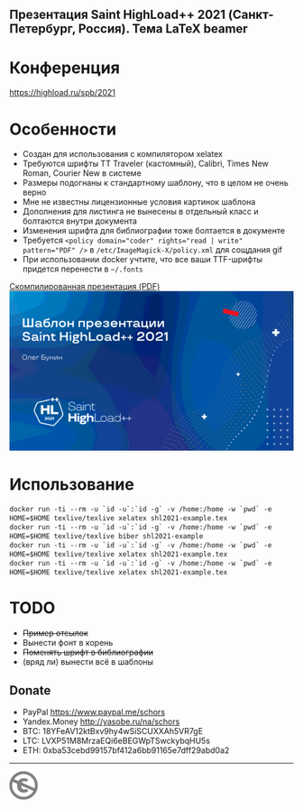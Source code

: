 Презентация Saint HighLoad++ 2021 (Санкт-Петербург, Россия). Тема LaTeX beamer
------------------------------------------------------------------------------

Конференция
===========

https://highload.ru/spb/2021

Особенности
===========

* Создан для использования с компилятором xelatex
* Требуются шрифты TT Traveler (кастомный), Calibri, Times New Roman, Courier New в системе
* Размеры подогнаны к стандартному шаблону, что в целом не очень верно
* Мне не известны лицензионные условия картинок шаблона
* Дополнения для листинга не вынесены в отдельный класс и болтаются внутри документа
* Изменения шрифта для библиографии тоже болтается в документе
* Требуется `<policy domain="coder" rights="read | write" pattern="PDF" />` в `/etc/ImageMagick-X/policy.xml` для сощдания gif
* При использовании docker учтите, что все ваши TTF-шрифты придется перенести в `~/.fonts`

[Скомпилированная презентация (PDF)](shl2021-example.pdf)
![](shl2021-example.gif)

Использование
=============

```console
docker run -ti --rm -u `id -u`:`id -g` -v /home:/home -w `pwd` -e HOME=$HOME texlive/texlive xelatex shl2021-example.tex
docker run -ti --rm -u `id -u`:`id -g` -v /home:/home -w `pwd` -e HOME=$HOME texlive/texlive biber shl2021-example
docker run -ti --rm -u `id -u`:`id -g` -v /home:/home -w `pwd` -e HOME=$HOME texlive/texlive xelatex shl2021-example.tex
docker run -ti --rm -u `id -u`:`id -g` -v /home:/home -w `pwd` -e HOME=$HOME texlive/texlive xelatex shl2021-example.tex
```

TODO
====

* ~~Пример отсылок~~
* Вынести фонт в корень
* ~~Поменять шрифт в библиографии~~
* (вряд ли) вынести всё в шаблоны

Donate
------

* PayPal https://www.paypal.me/schors
* Yandex.Money http://yasobe.ru/na/schors
* BTC: 18YFeAV12ktBxv9hy4wSiSCUXXAh5VR7gE
* LTC: LVXP51M8MrzaEQi6eBEGWpTSwckybqHU5s
* ETH: 0xba53cebd99157bf412a6bb91165e7dff29abd0a2

---
[![UNLICENSE](noc.png)](UNLICENSE)
